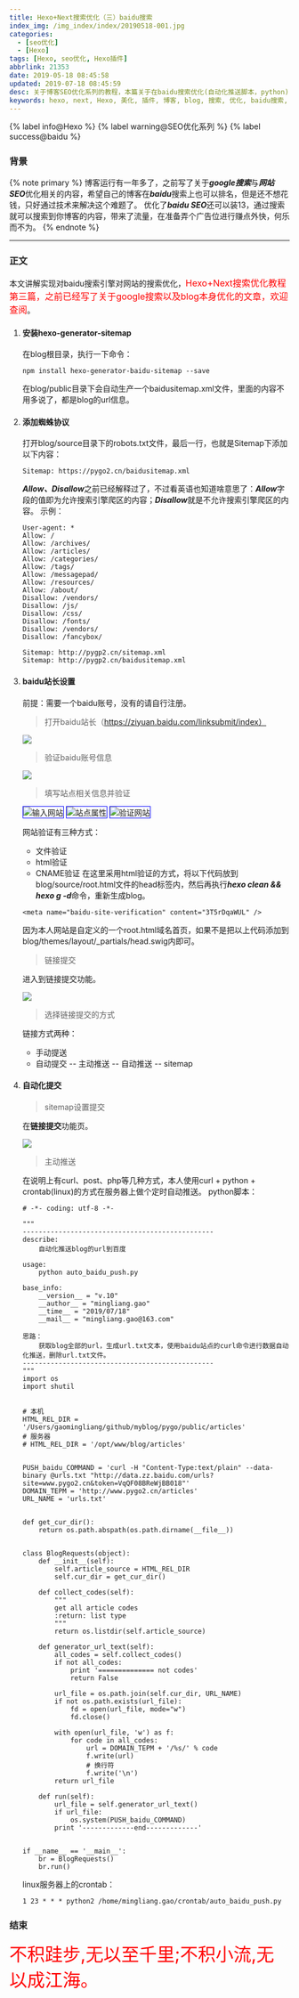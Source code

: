 ```yaml
---
title: Hexo+Next搜索优化（三）baidu搜索
index_img: /img_index/index/20190518-001.jpg
categories:
  - [seo优化]
  - [Hexo]
tags: [Hexo, seo优化, Hexo插件]
abbrlink: 21353
date: 2019-05-18 08:45:58
updated: 2019-07-18 08:45:59
desc: 关于博客SEO优化系列的教程，本篇关于在baidu搜索优化(自动化推送脚本，python)
keywords: hexo, next, Hexo, 美化, 插件, 博客, blog, 搜索, 优化, baidu搜索, SEO
---
```


{% label info@Hexo %} {% label warning@SEO优化系列 %} {% label success@baidu %} 

### 背景
{% note primary %}
博客运行有一年多了，之前写了关于***google搜索***与***网站SEO***优化相关的内容，希望自己的博客在***baidu***搜索上也可以排名，但是还不想花钱，只好通过技术来解决这个难题了。
优化了***baidu SEO***还可以装13，通过搜索就可以搜索到你博客的内容，带来了流量，在准备弄个广告位进行赚点外快，何乐而不为。
{%  endnote %}


<!--more-->

<hr />


### 正文
本文讲解实现对baidu搜索引擎对网站的搜索优化，<font size="3" color="red">Hexo+Next搜索优化教程第三篇，之前已经写了关于google搜索以及blog本身优化的文章，欢迎查阅</font>。

1. #### 安装hexo-generator-sitemap

    在blog根目录，执行一下命令：
    ```
    npm install hexo-generator-baidu-sitemap --save
    ```
    在blog/public目录下会自动生产一个baidusitemap.xml文件，里面的内容不用多说了，都是blog的url信息。

2. #### 添加蜘蛛协议

    打开blog/source目录下的robots.txt文件，最后一行，也就是Sitemap下添加以下内容：
    ```
    Sitemap: https://pygo2.cn/baidusitemap.xml
    ```
    ***Allow、Disallow***之前已经解释过了，不过看英语也知道啥意思了：***Allow***字段的值即为允许搜索引擎爬区的内容；***Disallow***就是不允许搜索引擎爬区的内容。
    示例：
    ```
    User-agent: *
    Allow: /
    Allow: /archives/
    Allow: /articles/
    Allow: /categories/
    Allow: /tags/
    Allow: /messagepad/
    Allow: /resources/
    Allow: /about/
    Disallow: /vendors/
    Disallow: /js/
    Disallow: /css/
    Disallow: /fonts/
    Disallow: /vendors/
    Disallow: /fancybox/

    Sitemap: http://pygp2.cn/sitemap.xml
    Sitemap: http://pygp2.cn/baidusitemap.xml
    ```

3. #### baidu站长设置

    前提：需要一个baidu账号，没有的请自行注册。

    > 打开baidu站长（https://ziyuan.baidu.com/linksubmit/index）

    ![](baidu_zhandian.png)

    > 验证baidu账号信息

    ![](baidu_xinxi.png)

    > 填写站点相关信息并验证

    <img src="baidu_site_1.png" style="border:1.5px solid blue" alt="输入网站"/>

    <img src="baidu_site_2.png" style="border:1.5px solid blue" alt="站点属性"/>

    <img src="baidu_site_3.png" style="border:1.5px solid blue" alt="验证网站"/>

    网站验证有三种方式：

    - 文件验证
    - html验证
    - CNAME验证
    在这里采用html验证的方式，将以下代码放到blog/source/root.html文件的head标签内，然后再执行***hexo clean && hexo g -d***命令，重新生成blog。
    ```
    <meta name="baidu-site-verification" content="3T5rDqaWUL" />
    ```
    因为本人网站是自定义的一个root.html域名首页，如果不是把以上代码添加到blog/themes/layout/_partials/head.swig内即可。

    > 链接提交

    进入到链接提交功能。

    ![](baidu_link_commit.png)

    > 选择链接提交的方式

    链接方式两种：
    - 手动提送
    - 自动提交
        -- 主动推送
        -- 自动推送
        -- sitemap

4. #### 自动化提交

    > sitemap设置提交

    在**链接提交**功能页。

    ![](sitemap.png)

    > 主动推送

    在说明上有curl、post、php等几种方式，本人使用curl + python + crontab(linux)的方式在服务器上做个定时自动推送。
    python脚本：
    ```
    # -*- coding: utf-8 -*-
    
    """
    ------------------------------------------------
    describe:
        自动化推送blog的url到百度
    
    usage:
        python auto_baidu_push.py
    
    base_info:
        __version__ = "v.10"
        __author__ = "mingliang.gao"
        __time__ = "2019/07/18"
        __mail__ = "mingliang.gao@163.com"
    
    思路：
        获取blog全部的url，生成url.txt文本，使用baidu站点的curl命令进行数据自动化推送，删除url.txt文件。
    ------------------------------------------------
    """
    import os
    import shutil


    # 本机
    HTML_REL_DIR = '/Users/gaomingliang/github/myblog/pygo/public/articles'
    # 服务器
    # HTML_REL_DIR = '/opt/www/blog/articles'


    PUSH_baidu_COMMAND = 'curl -H "Content-Type:text/plain" --data-binary @urls.txt "http://data.zz.baidu.com/urls?site=www.pygo2.cn&token=VqQF08BReWjBB018"'
    DOMAIN_TEPM = 'http://www.pygo2.cn/articles'
    URL_NAME = 'urls.txt'


    def get_cur_dir():
        return os.path.abspath(os.path.dirname(__file__))


    class BlogRequests(object):
        def __init__(self):
            self.article_source = HTML_REL_DIR
            self.cur_dir = get_cur_dir()
    
        def collect_codes(self):
            """
            get all article codes
            :return: list type
            """
            return os.listdir(self.article_source)
    
        def generator_url_text(self):
            all_codes = self.collect_codes()
            if not all_codes:
                print '============== not codes'
                return False
    
            url_file = os.path.join(self.cur_dir, URL_NAME)
            if not os.path.exists(url_file):
                fd = open(url_file, mode="w")
                fd.close()
    
            with open(url_file, 'w') as f:
                for code in all_codes:
                    url = DOMAIN_TEPM + '/%s/' % code
                    f.write(url)
                    # 换行符
                    f.write('\n')
            return url_file
    
        def run(self):
            url_file = self.generator_url_text()
            if url_file:
                os.system(PUSH_baidu_COMMAND)
            print '-------------end-------------'


    if __name__ == '__main__':
        br = BlogRequests()
        br.run()
    ```
    linux服务器上的crontab：
    ```
    1 23 * * * python2 /home/mingliang.gao/crontab/auto_baidu_push.py
    ```


### 结束

<font size=6.5 color='red'>不积跬步,无以至千里;不积小流,无以成江海。</font>
